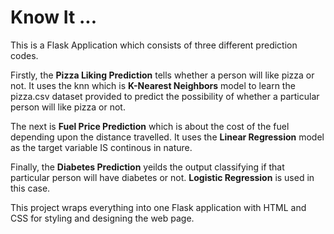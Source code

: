 # Know It ...

This is a Flask Application which consists of three different prediction codes. 

Firstly, the **Pizza Liking Prediction** tells whether a person will like pizza or not. It uses the knn which is **K-Nearest Neighbors** model to learn the pizza.csv dataset provided to predict the possibility of whether a particular person will like pizza or not.

The next is **Fuel Price Prediction** which is about the cost of the fuel depending upon the distance travelled. It uses the **Linear Regression** model as the target variable IS continous in nature.

Finally, the **Diabetes Prediction** yeilds the output classifying if that particular person will have diabetes or not. **Logistic Regression** is used in this case.

This project wraps everything into one Flask application with HTML and CSS for styling and designing the web page.
